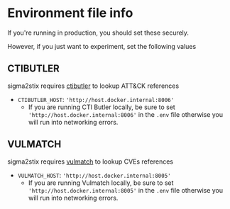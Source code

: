 # Environment file info

If you're running in production, you should set these securely.

However, if you just want to experiment, set the following values

## CTIBUTLER

sigma2stix requires [ctibutler](https://github.com/muchdogesec/ctibutler) to lookup ATT&CK references

* `CTIBUTLER_HOST`: `'http://host.docker.internal:8006'`
	* If you are running CTI Butler locally, be sure to set `'http://host.docker.internal:8006'` in the `.env` file otherwise you will run into networking errors.

## VULMATCH

sigma2stix requires [vulmatch](https://github.com/muchdogesec/vulmatch) to lookup CVEs references

* `VULMATCH_HOST`: `'http://host.docker.internal:8005'`
	* If you are running Vulmatch locally, be sure to set `'http://host.docker.internal:8005'` in the `.env` file otherwise you will run into networking errors.